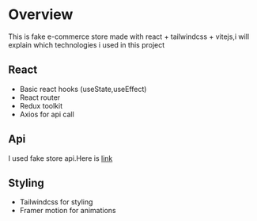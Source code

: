 # Overview
>
This is fake e-commerce store made with react + tailwindcss + vitejs,i will explain which technologies i used in this project

## React
>
- Basic react hooks (useState,useEffect)
- React router
- Redux toolkit
- Axios for api call
## Api
>
I used fake store api.Here is [link](https://fakestoreapi.com/) 
## Styling
>
- Tailwindcss for styling
- Framer motion for animations


